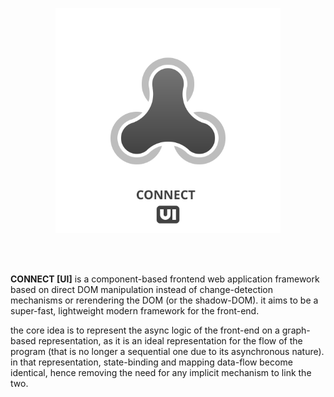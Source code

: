 <p align="center">
  <img src="logo.svg?sanitize=true" width="360px"/>
</p>
<br><br>

**CONNECT [UI]** is a component-based frontend web application framework based on direct DOM manipulation instead of change-detection mechanisms or rerendering the DOM (or the shadow-DOM). it aims to be a super-fast, lightweight modern framework for the front-end.

the core idea is to represent the async logic of the front-end on a graph-based representation, as it is an ideal representation for the flow of the program (that is no longer a sequential one due to its asynchronous nature). in that representation, state-binding and mapping data-flow become identical, hence removing the need for any implicit mechanism to link the two.
